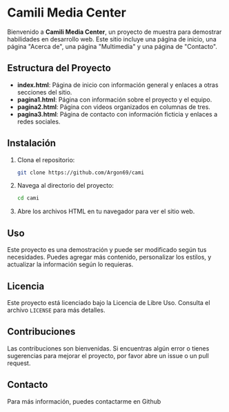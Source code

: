 # Camili Media Center

Bienvenido a **Camili Media Center**, un proyecto de muestra para demostrar habilidades en desarrollo web. Este sitio incluye una página de inicio, una página "Acerca de", una página "Multimedia" y una página de "Contacto". 

## Estructura del Proyecto

- **index.html**: Página de inicio con información general y enlaces a otras secciones del sitio.
- **pagina1.html**: Página con información sobre el proyecto y el equipo.
- **pagina2.html**: Página con videos organizados en columnas de tres.
- **pagina3.html**: Página de contacto con información ficticia y enlaces a redes sociales.

## Instalación

1. Clona el repositorio:

    ```bash
    git clone https://github.com/Argon69/cami
    ```

2. Navega al directorio del proyecto:

    ```bash
    cd cami
    ```

3. Abre los archivos HTML en tu navegador para ver el sitio web.

## Uso

Este proyecto es una demostración y puede ser modificado según tus necesidades. Puedes agregar más contenido, personalizar los estilos, y actualizar la información según lo requieras.

## Licencia

Este proyecto está licenciado bajo la Licencia de Libre Uso. Consulta el archivo `LICENSE` para más detalles.

## Contribuciones

Las contribuciones son bienvenidas. Si encuentras algún error o tienes sugerencias para mejorar el proyecto, por favor abre un issue o un pull request.

## Contacto

Para más información, puedes contactarme en Github
